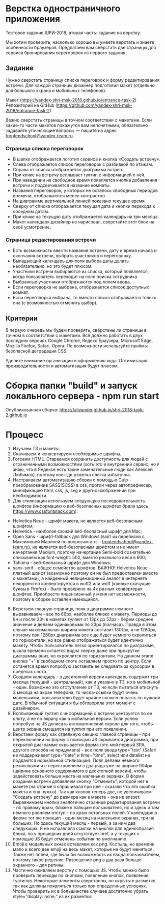 # Верстка одностраничного приложения
Тестовое задание ШРИ-2018, вторая часть: задание на верстку.

Мы хотим проверить, насколько хорошо вы умеете верстать и знаете особенности браузеров. Предлагаем вам сверстать две страницы для сервиса бронирования переговорок из первого задания.

## Задание

Нужно сверстать страницу списка переговрок и форму редактирования встречи. Для каждой страницы дизайнер подготовил макет (отдельно для большого экрана и мобильных телефонов).

Макет (https://yandex-shri-msk-2018.github.io/entrance-task-2)
Репозиторий на GitHub (https://github.com/yandex-shri-msk-2018/entrance-task-2)

Важно сверстать страницы в точном соответствии с макетами. Если какие-то части макетов покажутся вам непонятными, обязательно задавайте уточняющие вопросы — пишите на адрес frontendschool@yandex-team.ru.

### Страница списка переговорок

* В шапке отображается логотип сервиса и кнопка «Создать встречу».
* Слева отображается список переговорок с разбивкой по этажам.
* Справа от списка отображается диаграмма встреч.
* При клике на встречу всплывает тултип с информацией о ней.
* При наведении на свободное время появляется кнопка добавления встречи и подсвечивается название комнаты.
* Названия переговорок, у которых не осталось свободных периодов времени, отображаются менее контрастно.
* На диаграмме вертикальной линией показано текущее время.
* Сверху от списка отображается текущая дата и кнопки перехода к соседним датам.
* При клике на текущую дату отображается календарь на три месяца.
* Макет календаря дизайнер не нарисовал, сверстайте этот блок на своё усмотрение.

### Страница редактирования встречи

* Есть возможность ввести название встречи, дату и время начала и окончания встречи, выбрать участников и переговорку.
* Выпадающий календарь для поля выбора даты делать необязательно, но это будет плюсом.
* Участники встречи выбираются из списка, который появляется, когда пользователь переходит на поле поиска сотрудника.
* Выбранные участники отображаются под полем ввода.
* Если переговорка не выбрана, отображается список доступных комнат.
* Если переговорка выбрана, то вместо списка отображается только она (с возможностью отменить выбор).

## Критерии

В первую очередь мы будем проверять, свёрстаны ли страницы в точном в соответствии с макетами.
Всё должно работать в двух последних версиях Google Chrome, Яндекс.Браузера, Microsoft Edge, Mozilla Firefox, Safari, Opera. По возможности используйте приёмы безопасной деградации CSS.

Уделите внимание организации и оформлению кода. Оптимизация производительности и автоматизация будут плюсом.



# Сборка папки "build" и запуск локального сервера - npm run start

Опубликованная сборка: https://alivander.github.io/shri-2018-task-2.github.io


# Процесс

1. Изучаем ТЗ и макеты.
2. Скачиваем и конвертируем необходимые шрифты.
3. Готовим HTML. Стараемся сохранить доступность для людей с ограниченными возможностями (хоть это и внутренний сервис, но я знаю, что в Яндексе есть такие замечательные люди как Алексей Любимов), поэтому кое-где рзметка слегка избыточна.
4. Настраиваем автоматизацию сборки с помощью Gulp - преобразование SASS(SCSS) в css, прогон через автопрефиксер, минификацию html, css, js, svg и других изображений при необходимости.
5. Для стилизации используем следующую последовательность шрифтов (информацию о веб-безопасных шрифтах брала здесь https://www.cssfontstack.com):
  * Helvetica Neue - шрифт макета, не является веб-безопасным шрифтом;
  * Helvetica - наиболее схожий веб-беопасный шрифт для Mac;
  * Open Sans - шрифт-fallback для Windows (взят из переписки с Максимовой Мариной по вопросам к тз - frontendschool@yandex-team.ru), не является веб-безопасным шрифтом и не имеет начертания Medium, поэтому начертание Semi-bold сознательно описываем как font-weight: 500, вместо реального веса в 600;
  * Tahoma - веб-беопасный шрифт для Windows;
  * sans-serif - общее семейство шрифтов.
  ВАЖНО! Helvetica Neue - платный шрифт (возможно поэтому он не был предоставлен вместе с макетами), а найденный нелицензионный аналог в интернете некорректно конвертируется в woff2 или woff (кривые скачущие буквы в Firefox) - было проверено на 4х разных конвертерах шрифтов. Приобрести лицензионный у меня нет возможности, поэтому в сборке оставлен имеющийся.
6. Верстаем главную страницу, поля в диаграмме немного выравниваем - все по 66px, наиболее близко к макету. Периоды до 8ч и после 23ч в макетах гуляют от 13px до 52px - берем среднее значение и делаем одинаковыми по 33px (полчаса). Правда в этом случае максимальная ширина макета составит 1301px, а не 1280px, поэтому при 1280px диаграмма все еще будет немного скролиться по горизонтали, но все равно отображаться будет идентично макету.
Чтобы пользователь легко ориентировался по диаграмме, шкала времени остается видна сверху даже при прокрутке диаграммы вниз, но скроллится по горизонтали.
На данном этапе кнопка "+" в свободном слоте оставляем просто по центру. Если останется время попробую заставить ее следовать за курсором в пределах слота.
7. Создаем календарь - в десктопной версии календарь содержит три месяца (текущий - центральный), как и указано в ТЗ, но в мобильной - один. Возможно это отступление от ТЗ, но если пытаться втиснуть 3 месяца на экран телефона, то числа-ссылки будут очень маленькими, пользователю будет крайне сложно попасть по нужной дате. В обычной ситуации я бы обговорила этот момент с дизайнером.
8. Всплывающий тултип с информацией о встрече центруется по ее слоту, а не по экрану как в мобильной версии. Если успею попробую на JS дописать автоматический скролл для того, чтобы центр экрана смещался на тултип при его появлении.
9. Верстаем форму как отдельную секцию главной страницы - при переключении на форму с помощью JS скрывается диаграмма, при открытой диаграмме скрывается форма (это мой первый SPA, другого способа не придумала) - все поля ввода type="text" (Safari не поддерживает type="date" и time="time", select или datalist не поддаются нормальной стилизации). Поля делаем немного резиновыми и с перестроением в два ряда уже на ширине 904px (ширина основного содержимого в десктопной версии), чтобы задействовать больше места на маленьких экранах.
В форме создания встречи добавляем кнопку "Отменить", которой нет в макете (на стриме я спрашивала про нее - сказали что это ошибка макета и она нужна). Так как кнопок теперь две, не увеличиваем "Создать встречу" до размера как в макете - она не влезет. Выравнимаем кнопки аналогично странице редактирования встречи - по правому краю, ближе к пальцам пользователя, но и здесь и там немного ровняем отступ - по краю остальных полей.
У календаря в форме тот же принцип - один месяц на маленьких экранах, три на больших. Но здесь текущий месяц - первый, а за ним два следующих. Я не исправляла ссылки на кнопки для единообразия блока, но у прошедних дней отсутствует href, а у текущих с помощью JS будут отменены события по умолчанию.
10. Emoji в модальных окнах вставляем как png. Костыль, но времени мало и всего две emoji на весь макет, которые не будут меняться. Также нет полей, где была бы возможность их ввода пользователем, поэтому такое решение. Разрешение png в два раза больше экранного - для ретины.
11. Частично оживляем верстку с помощью JS. Чтобы можно было проверить переходы по кнопкам, появление кнопок, появление тултипов. Некоторые элементы сверстанны, но скрыты в разметке, так как должны появляться только при определнных условиях. Чтобы проверить их в большинстве случаев достаточно убрать style="display: none;" из их разметки.
